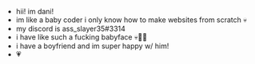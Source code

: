 - hii! im dani!
- im like a baby coder i only know how to make websites from scratch 💀
- my discord is ass_slayer35#3314
- i have like such a fucking babyface 💀🙏🙏
- i have a boyfriend and im super happy w/ him!
- 💗
